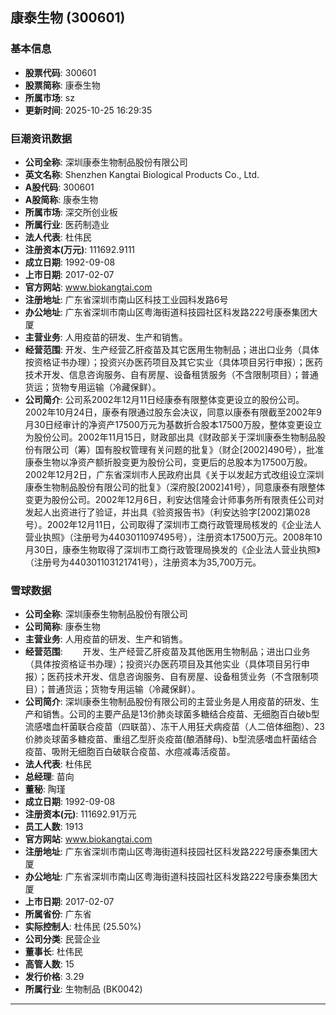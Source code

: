 ## 康泰生物 (300601)

### 基本信息

- **股票代码**: 300601
- **股票简称**: 康泰生物
- **所属市场**: sz
- **更新时间**: 2025-10-25 16:29:35

### 巨潮资讯数据

- **公司全称**: 深圳康泰生物制品股份有限公司
- **英文名称**: Shenzhen Kangtai Biological Products Co., Ltd.
- **A股代码**: 300601
- **A股简称**: 康泰生物
- **所属市场**: 深交所创业板
- **所属行业**: 医药制造业
- **法人代表**: 杜伟民
- **注册资本(万元)**: 111692.9111
- **成立日期**: 1992-09-08
- **上市日期**: 2017-02-07
- **官方网站**: www.biokangtai.com
- **注册地址**: 广东省深圳市南山区科技工业园科发路6号
- **办公地址**: 广东省深圳市南山区粤海街道科技园社区科发路222号康泰集团大厦
- **主营业务**: 人用疫苗的研发、生产和销售。
- **经营范围**: 开发、生产经营乙肝疫苗及其它医用生物制品；进出口业务（具体按资格证书办理）；投资兴办医药项目及其它实业（具体项目另行申报）；医药技术开发、信息咨询服务、自有房屋、设备租赁服务（不含限制项目）；普通货运；货物专用运输（冷藏保鲜）。
- **公司简介**: 公司系2002年12月11日经康泰有限整体变更设立的股份公司。2002年10月24日，康泰有限通过股东会决议，同意以康泰有限截至2002年9月30日经审计的净资产17500万元为基数折合股本17500万股，整体变更设立为股份公司。2002年11月15日，财政部出具《财政部关于深圳康泰生物制品股份有限公司（筹）国有股权管理有关问题的批复》（财企[2002]490号），批准康泰生物以净资产额折股变更为股份公司，变更后的总股本为17500万股。2002年12月2日，广东省深圳市人民政府出具《关于以发起方式改组设立深圳康泰生物制品股份有限公司的批复》（深府股[2002]41号），同意康泰有限整体变更为股份公司。2002年12月6日，利安达信隆会计师事务所有限责任公司对发起人出资进行了验证，并出具《验资报告书》（利安达验字[2002]第028号）。2002年12月11日，公司取得了深圳市工商行政管理局核发的《企业法人营业执照》（注册号为4403011097495号），注册资本17500万元。2008年10月30日，康泰生物取得了深圳市工商行政管理局换发的《企业法人营业执照》（注册号为440301103121741号），注册资本为35,700万元。

### 雪球数据

- **公司全称**: 深圳康泰生物制品股份有限公司
- **公司简称**: 康泰生物
- **主营业务**: 人用疫苗的研发、生产和销售。
- **经营范围**: 　　开发、生产经营乙肝疫苗及其他医用生物制品；进出口业务（具体按资格证书办理）；投资兴办医药项目及其他实业（具体项目另行申报）；医药技术开发、信息咨询服务、自有房屋、设备租赁业务（不含限制项目）；普通货运；货物专用运输（冷藏保鲜）。
- **公司简介**: 深圳康泰生物制品股份有限公司的主营业务是人用疫苗的研发、生产和销售。公司的主要产品是13价肺炎球菌多糖结合疫苗、无细胞百白破b型流感嗜血杆菌联合疫苗（四联苗）、冻干人用狂犬病疫苗（人二倍体细胞）、23价肺炎球菌多糖疫苗、重组乙型肝炎疫苗(酿酒酵母)、b型流感嗜血杆菌结合疫苗、吸附无细胞百白破联合疫苗、水痘减毒活疫苗。
- **法人代表**: 杜伟民
- **总经理**: 苗向
- **董秘**: 陶瑾
- **成立日期**: 1992-09-08
- **注册资本(元)**: 111692.91万元
- **员工人数**: 1913
- **官方网站**: www.biokangtai.com
- **注册地址**: 广东省深圳市南山区粤海街道科技园社区科发路222号康泰集团大厦
- **办公地址**: 广东省深圳市南山区粤海街道科技园社区科发路222号康泰集团大厦
- **上市日期**: 2017-02-07
- **所属省份**: 广东省
- **实际控制人**: 杜伟民 (25.50%)
- **公司分类**: 民营企业
- **董事长**: 杜伟民
- **高管人数**: 15
- **发行价格**: 3.29
- **所属行业**: 生物制品 (BK0042)

---
